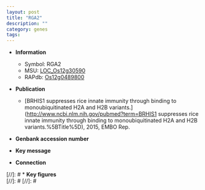 ```yaml
---
layout: post
title: "RGA2"
description: ""
category: genes
tags: 
---
```


* **Information**  
    + Symbol: RGA2  
    + MSU: [LOC_Os12g30590](http://rice.plantbiology.msu.edu/cgi-bin/ORF_infopage.cgi?orf=LOC_Os12g30590)  
    + RAPdb: [Os12g0489800](http://rapdb.dna.affrc.go.jp/viewer/gbrowse_details/irgsp1?name=Os12g0489800)  

* **Publication**  
    + [BRHIS1 suppresses rice innate immunity through binding to monoubiquitinated H2A and H2B variants.](http://www.ncbi.nlm.nih.gov/pubmed?term=BRHIS1 suppresses rice innate immunity through binding to monoubiquitinated H2A and H2B variants.%5BTitle%5D), 2015, EMBO Rep.

* **Genbank accession number**  

* **Key message**  

* **Connection**  

[//]: # * **Key figures**  
[//]: # 
[//]: # 
